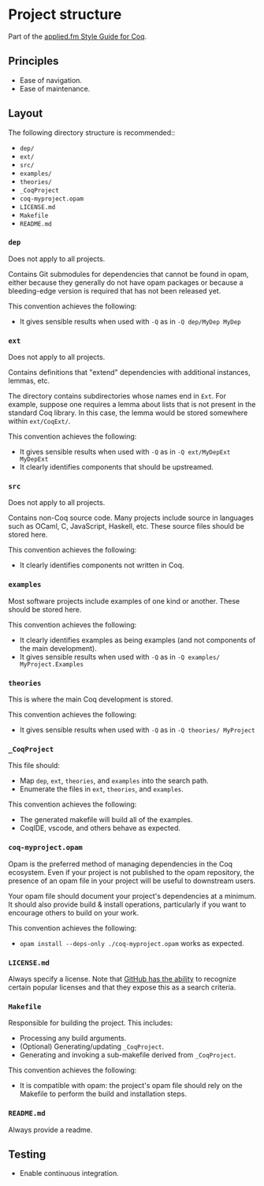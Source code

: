 # Project structure

Part of the <a href="index.html">applied.fm Style Guide for Coq</a>.

## Principles

* Ease of navigation.
* Ease of maintenance.

## Layout

The following directory structure is recommended::

* `dep/`
* `ext/`
* `src/`
* `examples/`
* `theories/`
* `_CoqProject`
* `coq-myproject.opam`
* `LICENSE.md`
* `Makefile`
* `README.md`

### `dep`

Does not apply to all projects.

Contains Git submodules for dependencies that cannot be found in opam, either because they generally do not have opam packages or because a bleeding-edge version is required that has not been released yet.

This convention achieves the following:

* It gives sensible results when used with `-Q` as in `-Q dep/MyDep MyDep`

### `ext`

Does not apply to all projects.

Contains definitions that "extend" dependencies with additional instances, lemmas, etc.

The directory contains subdirectories whose names end in `Ext`. For example, suppose one requires a lemma about lists that is not present in the standard Coq library. In this case, the lemma would be stored somewhere within `ext/CoqExt/`.

This convention achieves the following:

* It gives sensible results when used with `-Q` as in `-Q ext/MyDepExt MyDepExt`
* It clearly identifies components that should be upstreamed.

### `src`

Does not apply to all projects.

Contains non-Coq source code. Many projects include source in languages such as OCaml, C, JavaScript, Haskell, etc. These source files should be stored here.

This convention achieves the following:

* It clearly identifies components not written in Coq.

### `examples`

Most software projects include examples of one kind or another. These should be stored here.

This convention achieves the following:

* It clearly identifies examples as being examples (and not components of the main development).
* It gives sensible results when used with `-Q` as in `-Q examples/ MyProject.Examples`

### `theories`

This is where the main Coq development is stored.

This convention achieves the following:

* It gives sensible results when used with `-Q` as in `-Q theories/ MyProject`


### `_CoqProject`

This file should:

* Map `dep`, `ext`, `theories`, and `examples` into the search path.
* Enumerate the files in `ext`, `theories`, and `examples`.

This convention achieves the following:

* The generated makefile will build all of the examples.
* CoqIDE, vscode, and others behave as expected.

### `coq-myproject.opam`

Opam is the preferred method of managing dependencies in the Coq ecosystem. Even if your project is not published to the opam repository, the presence of an opam file in your project will be useful to downstream users.

Your opam file should document your project's dependencies at a minimum. It should also provide build & install operations, particularly if you want to encourage others to build on your work.

This convention achieves the following:

* `opam install --deps-only ./coq-myproject.opam` works as expected.

### `LICENSE.md`

Always specify a license. Note that [GitHub has the ability](https://docs.github.com/en/repositories/managing-your-repositorys-settings-and-features/customizing-your-repository/licensing-a-repository) to recognize certain popular licenses and that they expose this as a search criteria.

### `Makefile`

Responsible for building the project. This includes:

* Processing any build arguments.
* (Optional) Generating/updating `_CoqProject`.
* Generating and invoking a sub-makefile derived from `_CoqProject`.

This convention achieves the following:

* It is compatible with opam: the project's opam file should rely on the Makefile to perform the build and installation steps.

### `README.md`

Always provide a readme.

## Testing

* Enable continuous integration.
